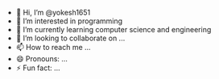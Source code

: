- 👋 Hi, I’m @yokesh1651
- 👀 I’m interested in programming
- 🌱 I’m currently learning computer science and engineering
- 💞️ I’m looking to collaborate on ...
- 📫 How to reach me ...
- 😄 Pronouns: ...
- ⚡ Fun fact: ...

<!---
yokesh1651/yokesh1651 is a ✨ special ✨ repository because its `README.md` (this file) appears on your GitHub profile.
You can click the Preview link to take a look at your changes.
--->
